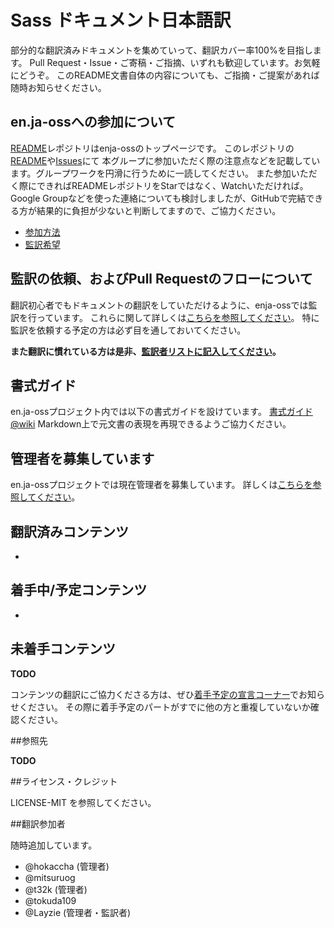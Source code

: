 # Sass ドキュメント日本語訳

部分的な翻訳済みドキュメントを集めていって、翻訳カバー率100%を目指します。 Pull Request・Issue・ご寄稿・ご指摘、いずれも歓迎しています。お気軽にどうぞ。 このREADME文書自体の内容についても、ご指摘・ご提案があれば随時お知らせください。

## en.ja-ossへの参加について

[README](https://github.com/enja-oss/README)レポジトリはenja-ossのトップページです。
このレポジトリの[README](https://github.com/enja-oss/README/blob/master/readme.md)や[Issues](https://github.com/enja-oss/README/issues)にて
本グループに参加いただく際の注意点などを記載しています。グループワークを円滑に行うために一読してください。
また参加いただく際にできればREADMEレポジトリをStarではなく、Watchいただければ。
Google Groupなどを使った連絡についても検討しましたが、GitHubで完結できる方が結果的に負担が少ないと判断してますので、ご協力ください。

- [参加方法](https://github.com/enja-oss/README/blob/master/readme.md#%E5%8F%82%E5%8A%A0%E6%96%B9%E6%B3%95)
- [監訳希望](https://github.com/enja-oss/README/blob/master/readme.md#%E7%9B%A3%E8%A8%B3%E5%B8%8C%E6%9C%9B)

## 監訳の依頼、およびPull Requestのフローについて

翻訳初心者でもドキュメントの翻訳をしていただけるように、enja-ossでは監訳を行っています。
これらに関して詳しくは[こちらを参照してください](https://github.com/enja-oss/README/wiki/Review-and-Pull-Request-Flow)。
特に監訳を依頼する予定の方は必ず目を通しておいてください。

**また翻訳に慣れている方は是非、[監訳者リストに記入してください](https://github.com/enja-oss/README/issues/5)。**

## 書式ガイド

en.ja-ossプロジェクト内では以下の書式ガイドを設けています。
[書式ガイド@wiki](https://github.com/enja-oss/README/wiki/markdown-in-japanese)
Markdown上で元文書の表現を再現できるようご協力ください。

## 管理者を募集しています

en.ja-ossプロジェクトでは現在管理者を募集しています。
詳しくは[こちらを参照してください](https://github.com/enja-oss/README/issues/12)。

## 翻訳済みコンテンツ

-

## 着手中/予定コンテンツ

-

## 未着手コンテンツ

**TODO**

コンテンツの翻訳にご協力くださる方は、ぜひ[着手予定の宣言コーナー](https://github.com/enja-oss/sass/issues/1)でお知らせください。
その際に着手予定のパートがすでに他の方と重複していないか確認ください。

##参照先

**TODO**

##ライセンス・クレジット

LICENSE-MIT を参照してください。

##翻訳参加者

随時追加しています。

* @hokaccha (管理者)
* @mitsuruog
* @t32k (管理者)
* @tokuda109
* @Layzie (管理者・監訳者)
